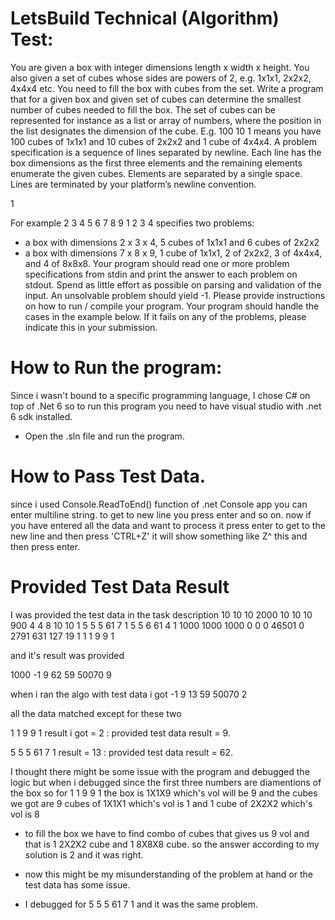﻿# LetsBuild Technical (Algorithm) Test:

You are given a box with integer dimensions length x width x height. You also given a set
of cubes whose sides are powers of 2, e.g. 1x1x1, 2x2x2, 4x4x4 etc.
You need to fill the box with cubes from the set.
Write a program that for a given box and given set of cubes can determine the smallest
number of cubes needed to fill the box.
The set of cubes can be represented for instance as a list or array of numbers, where
the position in the list designates the dimension of the cube. E.g. 100 10 1 means you
have 100 cubes of 1x1x1 and 10 cubes of 2x2x2 and 1 cube of 4x4x4.
A problem specification is a sequence of lines separated by newline. Each line has the
box dimensions as the first three elements and the remaining elements enumerate the
given cubes. Elements are separated by a single space. Lines are terminated by your
platform’s newline convention.

1

For example
2 3 4 5 6
7 8 9 1 2 3 4
specifies two problems:
- a box with dimensions 2 x 3 x 4, 5 cubes of 1x1x1 and 6 cubes of 2x2x2
- a box with dimensions 7 x 8 x 9, 1 cube of 1x1x1, 2 of 2x2x2, 3 of 4x4x4, and 4
of 8x8x8.
Your program should read one or more problem specifications from stdin and print the
answer to each problem on stdout. Spend as little effort as possible on parsing and
validation of the input. An unsolvable problem should yield -1. Please provide
instructions on how to run / compile your program. Your program should handle the
cases in the example below. If it fails on any of the problems, please indicate this in your
submission.

# How to Run the program:

Since i wasn't bound to a specific programming language, I chose C# on top of .Net 6 so to run this program you need to have visual studio with .net 6 sdk installed.
- Open the .sln file and run the program.

# How to Pass Test Data.

since i used Console.ReadToEnd() function of .net Console app
you can enter multiline string. to get to new line you press enter and so on. now if you have entered all the data and want to process it press enter to get to the new line and then press 'CTRL+Z' it will show something like Z^ this and then press enter.

# Provided Test Data Result

I was provided the test data in the task description 
10 10 10 2000
10 10 10 900
4 4 8 10 10 1
5 5 5 61 7 1
5 5 6 61 4 1
1000 1000 1000 0 0 0 46501 0 2791 631 127 19 1
1 1 9 9 1

and it's result was provided 

1000
-1
9
62
59
50070
9

when i ran the algo with test data i got
-1
9
13
59
50070
2

all the data matched except for these two

1 1 9 9 1   result i got = 2 : provided test data result = 9.

5 5 5 61 7 1 result = 13 : provided test data result  = 62.

I thought there might be some issue with the program and debugged the logic but when i debugged since the first three numbers are diamentions of the box
so for 1 1 9 9 1
the box is 1X1X9 which's vol will be 9 and the cubes we got are 9 cubes of 1X1X1 which's vol is 1 and 1 cube of 2X2X2 which's vol is 8 
- to fill the box we have to find combo of cubes that gives us 9 vol and that is 1 2X2X2 cube and 1 8X8X8 cube. so the answer according to my solution is 2 and it was right.
- now this might be my misunderstanding of the problem at hand or the test data has some issue.

- I debugged for 5 5 5 61 7 1 and it was the same problem.


